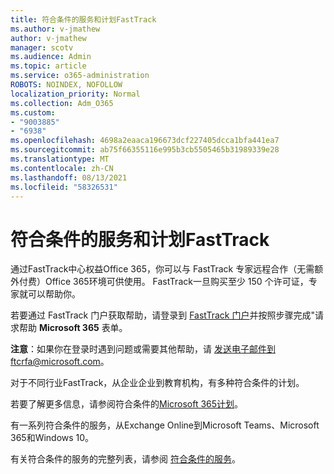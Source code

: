```yaml
---
title: 符合条件的服务和计划FastTrack
ms.author: v-jmathew
author: v-jmathew
manager: scotv
ms.audience: Admin
ms.topic: article
ms.service: o365-administration
ROBOTS: NOINDEX, NOFOLLOW
localization_priority: Normal
ms.collection: Adm_O365
ms.custom:
- "9003885"
- "6938"
ms.openlocfilehash: 4698a2eaaca196673dcf227405dcca1bfa441ea7
ms.sourcegitcommit: ab75f66355116e995b3cb5505465b31989339e28
ms.translationtype: MT
ms.contentlocale: zh-CN
ms.lasthandoff: 08/13/2021
ms.locfileid: "58326531"
---
```

# <a name="eligible-services-and-plans-for-fasttrack"></a>符合条件的服务和计划FastTrack

通过FastTrack中心权益Office 365，你可以与 FastTrack 专家远程合作（无需额外付费）Office 365环境可供使用。 FastTrack一旦购买至少 150 个许可证，专家就可以帮助你。

若要通过 FastTrack 门户获取帮助，请登录到 [FastTrack 门户](https://go.microsoft.com/fwlink/?linkid=2125443)并按照步骤完成"请求帮助 **Microsoft 365** 表单。

**注意**：如果你在登录时遇到问题或需要其他帮助，请 [发送电子邮件到](mailto:ftcrfa@microsoft.com)ftcrfa@microsoft.com。

对于不同行业FastTrack，从企业企业到教育机构，有多种符合条件的计划。

若要了解更多信息，请参阅符合条件的[Microsoft 365计划](https://go.microsoft.com/fwlink/?linkid=2125459)。

有一系列符合条件的服务，从Exchange Online到Microsoft Teams、Microsoft 365和Windows 10。

有关符合条件的服务的完整列表，请参阅 [符合条件的服务](https://go.microsoft.com/fwlink/?linkid=2125636)。
